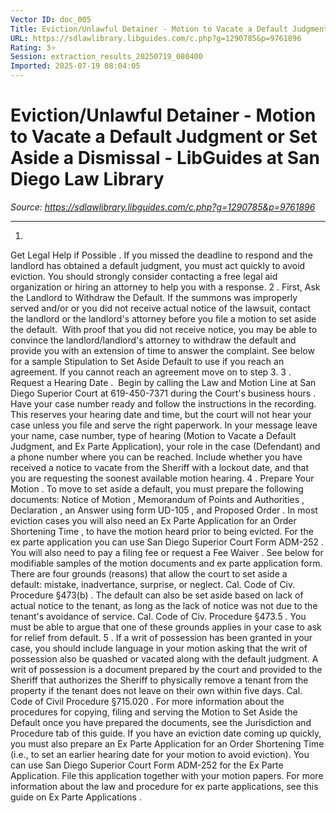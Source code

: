 ```yaml
---
Vector ID: doc_005
Title: Eviction/Unlawful Detainer - Motion to Vacate a Default Judgment or Set Aside a Dismissal - LibGuides at San Diego Law Library
URL: https://sdlawlibrary.libguides.com/c.php?g=1290785&p=9761896
Rating: 3⭐
Session: extraction_results_20250719_080400
Imported: 2025-07-19 08:04:05
---
```


# Eviction/Unlawful Detainer - Motion to Vacate a Default Judgment or Set Aside a Dismissal - LibGuides at San Diego Law Library

_Source: https://sdlawlibrary.libguides.com/c.php?g=1290785&p=9761896_

---

1.
Get Legal Help if Possible
. If you missed the deadline to respond and the landlord has obtained a default judgment, you must act quickly to avoid eviction. You should strongly consider contacting a
free legal aid organization
or
hiring an attorney
to help you with a response.
2
.
First, Ask the Landlord to Withdraw the Default.
If the summons was improperly served and/or or you did not receive actual notice of the lawsuit, contact the landlord or the landlord's attorney before you file a motion to set aside the default.  With proof that you did not receive notice, you may be able to convince the landlord/landlord's attorney to withdraw the default and provide you with an extension of time to answer the complaint. See below for a sample
Stipulation to Set Aside Default
to use if you reach an agreement. If you cannot reach an agreement move on to step 3.
3
.
Request a Hearing Date
.  Begin by calling the
Law and Motion Line at San Diego Superior Court
at 619-450-7371 during the Court's
business hours
. Have your case number ready and follow the instructions in the recording. This reserves your hearing date and time, but the court will not hear your case unless you file and serve the right paperwork. In your message leave your name, case number, type of hearing (Motion to Vacate a Default Judgment, and Ex Parte Application), your role in the case (Defendant) and a phone number where you can be reached. Include whether you have received a notice to vacate from the Sheriff with a lockout date, and that you are requesting the soonest available motion hearing.
4
.
Prepare Your Motion
. To move to set aside a default, you must prepare the following documents:
Notice of Motion
,
Memorandum of Points and Authorities
,
Declaration
, an
Answer
using
form UD-105
, and
Proposed Order
. In most eviction cases you will also need an
Ex Parte Application for an Order Shortening Time
, to have the motion heard prior to being evicted. For the ex parte application you can use
San Diego Superior Court Form ADM-252
. You will also need to pay a filing fee or request a
Fee Waiver
. See below for modifiable samples of the motion documents and ex parte application form. There are four grounds (reasons) that allow the court to set aside a default: mistake, inadvertance, surprise, or neglect.
Cal. Code of Civ. Procedure §473(b)
. The default can also be set aside based on lack of actual notice to the tenant, as long as the lack of notice was not due to the tenant's avoidance of service.
Cal. Code of Civ. Procedure §473.5
. You must be able to argue that one of these grounds applies in your case to ask for relief from default.
5
. If a writ of possession has been granted in your case, you should include language in your motion asking that the writ of possession also be quashed or vacated along with the default judgment. A writ of possession is a document prepared by the court and provided to the Sheriff that authorizes the Sheriff to physically remove a tenant from the property if the tenant does not leave on their own within five days.
Cal. Code of Civil Procedure §715.020
.
For more information about the procedures for copying, filing and serving the Motion to Set Aside the Default once you have prepared the documents, see the
Jurisdiction and Procedure
tab of this guide.
If you have an eviction date coming up quickly, you must also prepare an
Ex Parte Application for an Order Shortening Time
(i.e., to set an earlier hearing date for your motion to avoid eviction). You can use
San Diego Superior Court Form ADM-252
for the Ex Parte Application. File this application together with your motion papers. For more information about the law and procedure for ex parte applications, see this guide on
Ex Parte Applications
.